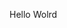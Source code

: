 Hello Wolrd


































































































































































































































































































































































































































































































































































































































































































































































































































































































































































































































































































































































































































































































































































































































































































































































































































































































































































































































































































































































































































































































































































































































































































































































































































































































































































































































































































































































































































































































































































































































































































































































































































































































































































































































































































































































































































































































































































































































































































































































































































































































































































































































































































































































































































































































































































































































































































































































































































































































































































































































































































































































































































































































































































































































































